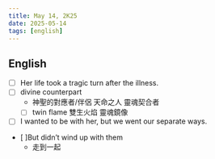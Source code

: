 ```yaml
---
title: May 14, 2K25
date: 2025-05-14
tags: [english]
---
```


## English

- [ ] Her life took a tragic turn after the illness.
- [ ] divine counterpart
  - 神聖的對應者/伴侶 天命之人 靈魂契合者
  - [ ] twin flame 雙生火焰 靈魂鏡像
- [ ] I wanted to be with her, but we went our separate ways.
- [ ]But didn’t wind up with them
  - 走到一起